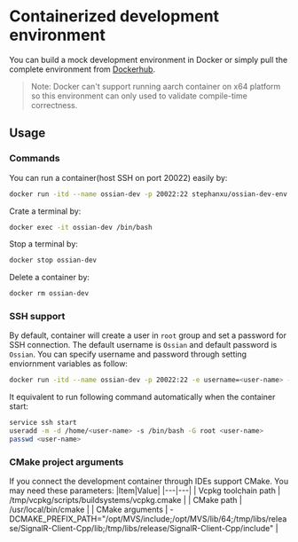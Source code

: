 # Containerized development environment


You can build a mock development environment in Docker or simply pull the complete environment from [Dockerhub](https://hub.docker.com/repository/docker/stephanxu/ossian-dev-env).

> Note: Docker can't support running aarch container on x64 platform so this environment can only used to validate compile-time correctness.

## Usage

### Commands

You can run a container(host SSH on port 20022) easily by:

```bash
docker run -itd --name ossian-dev -p 20022:22 stephanxu/ossian-dev-env:<tag>
```

Crate a terminal by:

```bash
docker exec -it ossian-dev /bin/bash
```

Stop a terminal by:

```bash
docker stop ossian-dev
```

Delete a container by:

```bash
docker rm ossian-dev
```

### SSH support

By default, container will create a user in `root` group and set a password for SSH connection. The default username is `Ossian` and default password is `Ossian`. You can specify username and password through setting enviornment variables as follow:

```bash
docker run -itd --name ossian-dev -p 20022:22 -e username=<user-name> -e password=<password> stephanxu/ossian-dev-env:<tag>
```

It equivalent to run following command automatically when the container start:

```bash
service ssh start
useradd -m -d /home/<user-name> -s /bin/bash -G root <user-name>
passwd <user-name>
```

### CMake project arguments

If you connect the development container through IDEs support CMake. You may need these parameters:
|Item|Value|
|---|---|
| Vcpkg toolchain path | /tmp/vcpkg/scripts/buildsystems/vcpkg.cmake |
| CMake path | /usr/local/bin/cmake |
| CMake arguments | -DCMAKE_PREFIX_PATH="/opt/MVS/include;/opt/MVS/lib/64;/tmp/libs/release/SignalR-Client-Cpp/lib;/tmp/libs/release/SignalR-Client-Cpp/include" |
